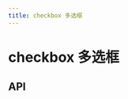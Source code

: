 ```yaml
---
title: checkbox 多选框
---
```


# checkbox 多选框

## API

<!-- <API src="../data/filter.json" lang="zh"></API> -->
